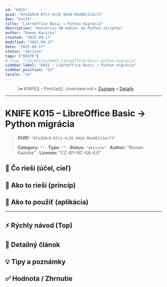 ```yaml
---
id: "K015"
guid: "67a1b9c8-6fc2-4c20-94dd-95a08111ec73"
dao: "knife"
title: "LibreOffice Basic → Python migrácia"
description: "Konverzia VB makier do Python skriptov"
author: "Roman Kazicka"
created: "2025-09-17"
modified: "2025-09-17"
date: "2025-09-17"
status: "aktívne"
tags: ["KNIFE"]
# slug: "/sk/knifes/k015-libreoffice-basic-python-migracia"
sidebar_label: "K015 – LibreOffice Basic → Python migrácia"
sidebar_position: "15"
locale: "sk"
---
```

<!-- body:start -->

<!-- nav:knifes -->
> [⬅ KNIFES – Prehľad](../overview.md • [Zoznam](../KNIFE_Overview_List.md) • [Detaily](../KNIFE_Overview_Details.md)
---
# KNIFE K015 – LibreOffice Basic → Python migrácia
<!-- fm-visible: start -->

> **GUID:** `"67a1b9c8-6fc2-4c20-94dd-95a08111ec73"`
>   
> **Category:** `""` · **Type:** `""` · **Status:** `"aktívne"` · **Author:** "Roman Kazicka" · **License:** "CC-BY-NC-SA-4.0"
<!-- fm-visible: end -->


## 🎯 Čo rieši (účel, cieľ)

## 🧩 Ako to rieši (princíp)

## 🧪 Ako to použiť (aplikácia)

---

## ⚡ Rýchly návod (Top)

## 📜 Detailný článok

## 💡 Tipy a poznámky

## ✅ Hodnota / Zhrnutie
